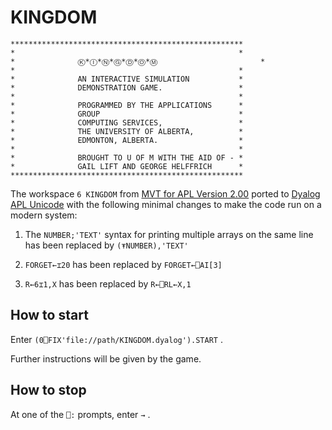 # KINGDOM

```
****************************************************
*                                                  *
*              Ⓚ*Ⓘ*Ⓝ*Ⓖ*Ⓓ*Ⓞ*Ⓜ                       *
*                                                  *
*              AN INTERACTIVE SIMULATION           *
*              DEMONSTRATION GAME.                 *
*                                                  *
*              PROGRAMMED BY THE APPLICATIONS      *
*              GROUP                               *
*              COMPUTING SERVICES,                 *
*              THE UNIVERSITY OF ALBERTA,          *
*              EDMONTON, ALBERTA.                  *
*                                                  *
*              BROUGHT TO U OF M WITH THE AID OF - *
*              GAIL LIFT AND GEORGE HELFFRICH      *
****************************************************
```
The workspace `6 KINGDOM` from [MVT for APL Version 2.00](http://wotho.ethz.ch/mvt4apl-2.00/) ported to [Dyalog APL Unicode](https://dyalog.com) with the following minimal changes to make the code run on a modern system:

1. The `NUMBER;'TEXT'` syntax for printing multiple arrays on the same line has been replaced by `(⍕NUMBER),'TEXT'`

2. `FORGET←⌶20` has been replaced by `FORGET←⎕AI[3]`

3. `R←6⌶1,X` has been replaced by `R←⎕RL←X,1`

## How to start

Enter `(0⎕FIX'file://path/KINGDOM.dyalog').START` .

Further instructions will be given by the game.

## How to stop

At one of the `⎕:` prompts, enter `→` .
